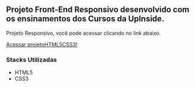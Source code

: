 <h2>Projeto Front-End Responsivo desenvolvido com os ensinamentos dos Cursos da UpInside.</h2>
<p>Projeto Responsivo, você pode acessar clicando no link abaixo. </p>
<a href="http://projetohtml5css.dyegoalmeida.com.br/">Acessar projetoHTML5CSS3!</a>
<h3>Stacks Utilizadas</h3>
<ul>
  <li>HTML5</li>
  <li>CSS3</li>
</ul>
